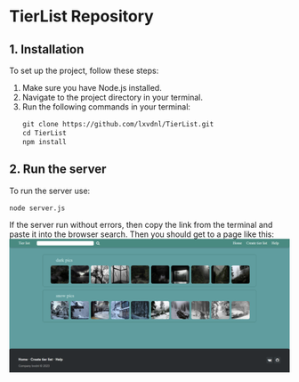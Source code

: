 # TierList Repository
## 1. Installation
To set up the project, follow these steps:
1. Make sure you have Node.js installed.
2. Navigate to the project directory in your terminal.
3. Run the following commands in your terminal:
   ```
   git clone https://github.com/lxvdnl/TierList.git
   cd TierList
   npm install
   ```
## 2.  Run the server
To run the server use:
  ```
  node server.js
  ```  
If the server run without errors, then copy the link from the terminal and paste it into the browser search.
Then you should get to a page like this:  
![Home page](website-home-page.png)
